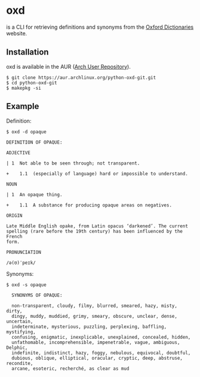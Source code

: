 # oxd

is a CLI for retrieving definitions and synonyms from the [Oxford Dictionaries](https://en.oxforddictionaries.com) website.

## Installation

oxd is available in the AUR ([Arch User Repository](https://aur.archlinux.org/packages/python-oxd-git/)).

```
$ git clone https://aur.archlinux.org/python-oxd-git.git
$ cd python-oxd-git
$ makepkg -si
```

## Example

Definition:

```
$ oxd -d opaque

DEFINITION OF OPAQUE:

ADJECTIVE

| 1  Not able to be seen through; not transparent.

+    1.1  (especially of language) hard or impossible to understand.

NOUN

| 1  An opaque thing.

+    1.1  A substance for producing opaque areas on negatives.

ORIGIN

Late Middle English opake, from Latin opacus ‘darkened’. The current 
spelling (rare before the 19th century) has been influenced by the French 
form.

PRONUNCIATION

/ə(ʊ)ˈpeɪk/

```

Synonyms:

```
$ oxd -s opaque

  SYNONYMS OF OPAQUE:

  non-transparent, cloudy, filmy, blurred, smeared, hazy, misty, dirty,
  dingy, muddy, muddied, grimy, smeary, obscure, unclear, dense, uncertain,
  indeterminate, mysterious, puzzling, perplexing, baffling, mystifying,
  confusing, enigmatic, inexplicable, unexplained, concealed, hidden,
  unfathomable, incomprehensible, impenetrable, vague, ambiguous, Delphic,
  indefinite, indistinct, hazy, foggy, nebulous, equivocal, doubtful,
  dubious, oblique, elliptical, oracular, cryptic, deep, abstruse, recondite,
  arcane, esoteric, recherché, as clear as mud

```

